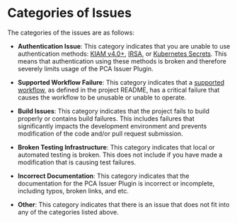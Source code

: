 # Categories of Issues

The categories of the issues are as follows:

* **Authentication Issue**: This category indicates that you are unable to use authentication methods: [KIAM v4.0+](https://github.com/uswitch/kiam), [IRSA](https://docs.aws.amazon.com/eks/latest/userguide/iam-roles-for-service-accounts.html), or [Kubernetes Secrets](https://github.com/cert-manager/aws-privateca-issuer/blob/master/config/samples/secret.yaml). This means that authentication using these methods is broken and therefore severely limits usage of the PCA Issuer Plugin. 

* **Supported Workflow Failure**: This category indicates that a [supported workflow](README.md#supported-workflows), as defined in the project README, has a critical failure that causes the workflow to be unusable or unable to operate.  

* **Build Issues**: This category indicates that the project fails to build properly or contains build failures. This includes failures that significantly impacts the development environment and prevents modification of the code and/or pull request submission. 

* **Broken Testing Infrastructure**: This category indicates that local or automated testing is broken. This does not include if you have made a modification that is causing test failures. 

* **Incorrect Documentation**: This category indicates that the documentation for the PCA Issuer Plugin is incorrect or incomplete, including typos, broken links, and etc. 

* **Other**: This category indicates that there is an issue that does not fit into any of the categories listed above. 
